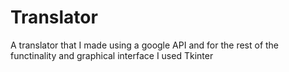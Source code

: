 # Translator
 A translator that I made using a google API and for the rest of the functinality and graphical interface I used Tkinter
